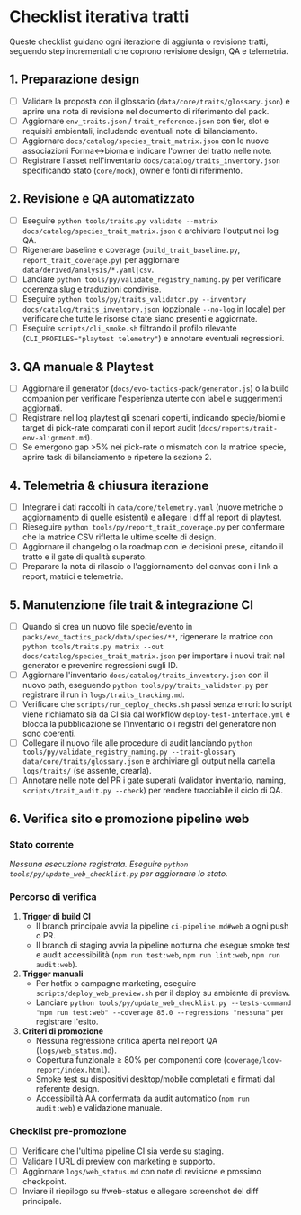 # Checklist iterativa tratti

Queste checklist guidano ogni iterazione di aggiunta o revisione tratti,
seguendo step incrementali che coprono revisione design, QA e telemetria.

## 1. Preparazione design
- [ ] Validare la proposta con il glossario (`data/core/traits/glossary.json`) e
      aprire una nota di revisione nel documento di riferimento del pack.
- [ ] Aggiornare `env_traits.json` / `trait_reference.json` con tier, slot e
      requisiti ambientali, includendo eventuali note di bilanciamento.
- [ ] Aggiornare `docs/catalog/species_trait_matrix.json` con le nuove
      associazioni Forma↔bioma e indicare l'owner del tratto nelle note.
- [ ] Registrare l'asset nell'inventario `docs/catalog/traits_inventory.json`
      specificando stato (`core/mock`), owner e fonti di riferimento.

## 2. Revisione e QA automatizzato
- [ ] Eseguire `python tools/traits.py validate --matrix docs/catalog/species_trait_matrix.json`
      e archiviare l'output nei log QA.
- [ ] Rigenerare baseline e coverage (`build_trait_baseline.py`,
      `report_trait_coverage.py`) per aggiornare `data/derived/analysis/*.yaml|csv`.
- [ ] Lanciare `python tools/py/validate_registry_naming.py` per verificare
      coerenza slug e traduzioni condivise.
- [ ] Eseguire `python tools/py/traits_validator.py --inventory
      docs/catalog/traits_inventory.json` (opzionale `--no-log` in locale)
      per verificare che tutte le risorse citate siano presenti e aggiornate.
- [ ] Eseguire `scripts/cli_smoke.sh` filtrando il profilo rilevante
      (`CLI_PROFILES="playtest telemetry"`) e annotare eventuali regressioni.

## 3. QA manuale & Playtest
- [ ] Aggiornare il generator (`docs/evo-tactics-pack/generator.js`) o la build
      companion per verificare l'esperienza utente con label e suggerimenti
      aggiornati.
- [ ] Registrare nel log playtest gli scenari coperti, indicando specie/biomi
      e target di pick-rate comparati con il report audit (`docs/reports/trait-env-alignment.md`).
- [ ] Se emergono gap >5% nei pick-rate o mismatch con la matrice specie,
      aprire task di bilanciamento e ripetere la sezione 2.

## 4. Telemetria & chiusura iterazione
- [ ] Integrare i dati raccolti in `data/core/telemetry.yaml` (nuove metriche o
      aggiornamento di quelle esistenti) e allegare i diff al report di
      playtest.
- [ ] Rieseguire `python tools/py/report_trait_coverage.py` per confermare che
      la matrice CSV rifletta le ultime scelte di design.
- [ ] Aggiornare il changelog o la roadmap con le decisioni prese, citando il
      tratto e il gate di qualità superato.
- [ ] Preparare la nota di rilascio o l'aggiornamento del canvas con i link a
      report, matrici e telemetria.

## 5. Manutenzione file trait & integrazione CI

- [ ] Quando si crea un nuovo file specie/evento in `packs/evo_tactics_pack/data/species/**`,
      rigenerare la matrice con `python tools/traits.py matrix --out
      docs/catalog/species_trait_matrix.json` per importare i nuovi trait nel
      generator e prevenire regressioni sugli ID.
- [ ] Aggiornare l'inventario `docs/catalog/traits_inventory.json` con il nuovo path,
      eseguendo `python tools/py/traits_validator.py` per registrare il run in
      `logs/traits_tracking.md`.
- [ ] Verificare che `scripts/run_deploy_checks.sh` passi senza errori: lo script
      viene richiamato sia da CI sia dal workflow `deploy-test-interface.yml` e
      blocca la pubblicazione se l'inventario o i registri del generatore non sono
      coerenti.
- [ ] Collegare il nuovo file alle procedure di audit lanciando `python
      tools/py/validate_registry_naming.py --trait-glossary data/core/traits/glossary.json`
      e archiviare gli output nella cartella `logs/traits/` (se assente, crearla).
- [ ] Annotare nelle note del PR i gate superati (validator inventario, naming,
      `scripts/trait_audit.py --check`) per rendere tracciabile il ciclo di QA.

## 6. Verifica sito e promozione pipeline web

### Stato corrente

<!-- web_status:start -->
_Nessuna esecuzione registrata. Eseguire `python tools/py/update_web_checklist.py` per aggiornare lo stato._
<!-- web_status:end -->

### Percorso di verifica

1. **Trigger di build CI**
   - Il branch principale avvia la pipeline `ci-pipeline.md#web` a ogni push o PR.
   - Il branch di staging avvia la pipeline notturna che esegue smoke test e audit accessibilità (`npm run test:web`, `npm run lint:web`, `npm run audit:web`).
2. **Trigger manuali**
   - Per hotfix o campagne marketing, eseguire `scripts/deploy_web_preview.sh` per il deploy su ambiente di preview.
   - Lanciare `python tools/py/update_web_checklist.py --tests-command "npm run test:web" --coverage 85.0 --regressions "nessuna"` per registrare l'esito.
3. **Criteri di promozione**
   - Nessuna regressione critica aperta nel report QA (`logs/web_status.md`).
   - Copertura funzionale ≥ 80% per componenti core (`coverage/lcov-report/index.html`).
   - Smoke test su dispositivi desktop/mobile completati e firmati dal referente design.
   - Accessibilità AA confermata da audit automatico (`npm run audit:web`) e validazione manuale.

### Checklist pre-promozione

- [ ] Verificare che l'ultima pipeline CI sia verde su staging.
- [ ] Validare l'URL di preview con marketing e supporto.
- [ ] Aggiornare `logs/web_status.md` con note di revisione e prossimo checkpoint.
- [ ] Inviare il riepilogo su #web-status e allegare screenshot del diff principale.
